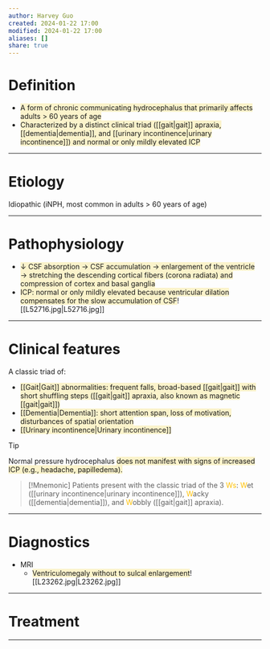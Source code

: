 ```yaml
---
author: Harvey Guo
created: 2024-01-22 17:00
modified: 2024-01-22 17:00
aliases: []
share: true
---
```

# Definition
- <span style="background:rgba(240, 200, 0, 0.2)">A form of chronic communicating hydrocephalus that primarily affects adults > 60 years of age</span>
- <span style="background:rgba(240, 200, 0, 0.2)">Characterized by a distinct clinical triad ([[gait|gait]] apraxia, [[dementia|dementia]], and [[urinary incontinence|urinary incontinence]]) and normal or only mildly elevated ICP</span>

---
# Etiology
Idiopathic (iNPH, m<font color="#ffc000"></font>ost common in adults > 60 years of age)<span style="background:rgba(240, 200, 0, 0.2)"></span>

---
# Pathophysiology
- <span style="background:rgba(240, 200, 0, 0.2)">↓ CSF absorption → CSF accumulation → enlargement of the ventricle → stretching the descending cortical fibers (corona radiata) and compression of cortex and basal ganglia</span>
- <span style="background:rgba(240, 200, 0, 0.2)">ICP: normal or only mildly elevated because ventricular dilation compensates for the slow accumulation of CSF</span>![[L52716.jpg|L52716.jpg]]

---
# Clinical features
A classic triad of: 
- <span style="background:rgba(240, 200, 0, 0.2)">[[Gait|Gait]] abnormalities: frequent falls, broad-based [[gait|gait]] with short shuffling steps ([[gait|gait]] apraxia, also known as magnetic [[gait|gait]])</span>
- <span style="background:rgba(240, 200, 0, 0.2)">[[Dementia|Dementia]]: short attention span, loss of motivation, disturbances of spatial orientation</span>
- <span style="background:rgba(240, 200, 0, 0.2)">[[Urinary incontinence|Urinary incontinence]]</span>
>[!tip] 
>Normal pressure hydrocephalus <span style="background:rgba(240, 200, 0, 0.2)">does not manifest with signs of increased ICP (e.g., headache, papilledema).</span>

>[!Mnemonic] 
>Patients present with the classic triad of the 3 <font color="#ffc000">Ws</font>: <font color="#ffc000">W</font>et ([[urinary incontinence|urinary incontinence]]), <font color="#ffc000">W</font>acky ([[dementia|dementia]]), and <font color="#ffc000">W</font>obbly ([[gait|gait]] apraxia).

---
# Diagnostics
- MRI
	- <span style="background:rgba(240, 200, 0, 0.2)">Ventriculomegaly without to sulcal enlargement</span>![[L23262.jpg|L23262.jpg]]

---
# Treatment


---
